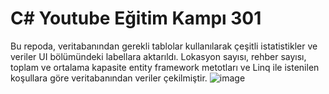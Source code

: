 # C# Youtube Eğitim Kampı 301
Bu repoda, veritabanından gerekli tablolar kullanılarak çeşitli istatistikler ve veriler UI bölümündeki labellara aktarıldı. Lokasyon sayısı, rehber sayısı, toplam ve ortalama kapasite  entity framework metotları ve Linq ile istenilen koşullara göre veritabanından veriler çekilmiştir.
![image](https://github.com/user-attachments/assets/66bcbc0b-1e4a-49f2-988a-3a933a17ff57)

